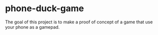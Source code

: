 # phone-duck-game

The goal of this project is to make a proof of concept of a game that use your phone as a gamepad.
